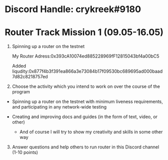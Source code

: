 # Discord Handle: crykreek#9180
# Router Track Mission 1 (09.05-16.05)

1) Spinning up a router on the testnet
 
   My Router Adress:0x393cA10074ed885228969fF12815043bf4a00bC5
   
   Added liqudity:0x877f4b3f391ea866a3e73084b17f09530bc689695ad000baad7d82c8218757ed

2) Choose the activity which you intend to work on over the course of the program
- Spinning up a router on the testnet with minimum liveness requirements, and participating in any network-wide testing
- Creating and improving docs and guides (in the form of text, video, or other)
 
     - And of course I will try to show my creativity and skills in some other way   


3) Answer questions and help others to run router in this Discord channel (1-10 points)

  
